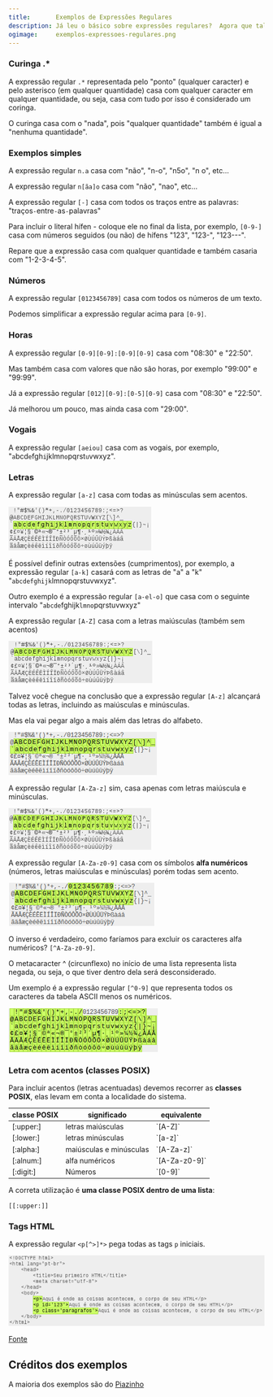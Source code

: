 ```yaml
---
title:       Exemplos de Expressões Regulares
description: Já leu o básico sobre expressões regulares?  Agora que tal olhar alguns exemplos?
ogimage:     exemplos-expressoes-regulares.png
---
```



### Curinga .*

A expressão regular `.*` representada pelo "ponto" (qualquer caracter) e pelo asterisco (em qualquer quantidade) casa
com qualquer caracter em qualquer quantidade, ou seja, casa com tudo por isso é considerado um coringa.

O curinga casa com o "nada", pois "qualquer quantidade" também é igual a "nenhuma quantidade".



### Exemplos simples

A expressão regular `n.a` casa com "não", "n-o", "n5o", "n o", etc...

A expressão regular `n[ãa]o` casa com "não", "nao", etc...

A expressão regular `[-]` casa com todos os traços entre as palavras: "traços`-`entre`-`as`-`palavras"

Para incluir o literal hífen - coloque ele no final da lista, por exemplo, `[0-9-]` casa com números seguidos (ou não)
de hífens "123", "123-", "123---".

Repare que a expressão casa com qualquer quantidade e também casaria com "1-2-3-4-5".


### Números

A expressão regular `[0123456789]` casa com todos os números de um texto.

Podemos simplificar a expressão regular acima para `[0-9]`.


### Horas

A expressão regular `[0-9][0-9]:[0-9][0-9]` casa com "08:30" e "22:50". 

Mas também casa com valores que não são horas, por exemplo "99:00" e "99:99".

Já a expressão regular `[012][0-9]:[0-5][0-9]` casa com "08:30" e "22:50". 

Já melhorou um pouco, mas ainda casa com "29:00".
 

### Vogais

A expressão regular `[aeiou]` casa com as vogais, por exemplo, "`a`bcd`e`fgh`i`jklmn`o`pqrst`u`vwxyz".


### Letras

A expressão regular `[a-z]` casa com todas as minúsculas sem acentos.

![Figura de exemplo de expressão regular](exemplos-expressao-regular-14.png "Exemplo de expressão regular")

É possível definir outras extensões (cumprimentos), por exemplo, a expressão regular `[a-k]` casará com as letras de
"a" a "k" "`abcdefghijk`lmnopqrstuvwxyz".

Outro exemplo é a expressão regular `[a-el-o]` que casa com o seguinte intervalo "`abcde`fghijk`lmno`pqrstuvwxyz"

A expressão regular `[A-Z]` casa com a letras maiúsculas (também sem acentos) 

![Figura de exemplo de expressão regular](exemplos-expressao-regular-13.png "Exemplo de expressão regular")

Talvez você chegue na conclusão que a expressão regular `[A-z]` alcançará todas as letras, incluindo as maiúsculas e 
minúsculas. 

Mas ela vai pegar algo a mais além das letras do alfabeto.

![Figura de exemplo de expressão regular](exemplos-expressao-regular-11.png "Exemplo de expressão regular")

A expressão regular `[A-Za-z]` sim, casa apenas com letras maiúscula e minúsculas.

![Figura de exemplo de expressão regular](exemplos-expressao-regular-15.png "Exemplo de expressão regular")

A expressão regular `[A-Za-z0-9]` casa com os símbolos __alfa numéricos__ (números, letras maiúsculas e minúsculas)
porém todas sem acento.

![Figura de exemplo de expressão regular](exemplos-expressao-regular-10.png "Exemplo de expressão regular")

O inverso é verdadeiro, como faríamos para excluir os caracteres alfa numéricos? `[^A-Za-z0-9]`.


O metacaracter ^ (circunflexo) no início de uma lista representa lista negada, ou seja, o que tiver dentro dela será
desconsiderado. 

Um exemplo é a expressão regular `[^0-9]` que representa todos os caracteres da tabela ASCII menos os 
numéricos.

![Figura de exemplo de expressão regular](exemplos-expressao-regular-12.png "Exemplo de expressão regular")



### Letra com acentos (classes POSIX)

Para incluir acentos (letras acentuadas) devemos recorrer as __classes POSIX__, elas levam em conta a localidade do sistema.

<table>
    <thead>
        <tr>
            <th>classe POSIX</th>
            <th>significado</th>
            <th>equivalente</th>
        </tr>
    </thead>
    <tbody>
        <tr>
            <td>[:upper:]</td>
            <td>letras maiúsculas</td>
            <td>`[A-Z]`</td>
        </tr>
        <tr>
            <td>[:lower:]</td>
            <td>letras minúsculas</td>
            <td>`[a-z]`</td>
        </tr>
        <tr>
            <td>[:alpha:]</td>
            <td>maiúsculas e minúsculas</td>
            <td>`[A-Za-z]`</td>
        </tr>
        <tr>
            <td>[:alnum:]</td>
            <td>alfa numéricos</td>
            <td>`[A-Za-z0-9]`</td>
        </tr>
        <tr>
            <td>[:digit:]</td>
            <td>Números</td>
            <td>`[0-9]`</td>
        </tr>
    </tbody>
</table>

A correta utilização é __uma classe POSIX dentro de uma lista__:

    [[:upper:]]



### Tags HTML

A expressão regular `<p[^>]*>` pega todas as tags `p` iniciais.
					
![Figura de exemplo de expressão regular](exemplos-expressao-regular-16.png "Exemplo de expressão regular")

[Fonte](http://www.mywebref.com/Code_Helper/pages/33.html "link-externo")


Créditos dos exemplos
---

A maioria dos exemplos são do [Piazinho](http://www.piazinho.com.br/ed3/exemplos.html#1 "link-externo")